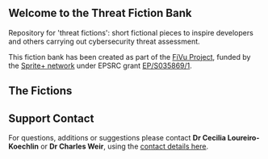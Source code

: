## Welcome to the Threat Fiction Bank

Repository for 'threat fictions': short fictional pieces to inspire developers and others carrying out cybersecurity threat assessment.

This fiction bank has been created as part of the [FiVu Project](https://spritehub.org/2021/09/02/fivu-using-design-fiction-to-identify-future-vulnerabilities-in-bio-iot/), funded by the [Sprite+ network](https://spritehub.org/) under EPSRC grant [EP/S035869/1](https://gow.epsrc.ukri.org/NGBOViewGrant.aspx?GrantRef=EP/S035869/1).

## The Fictions
<div id="FictionList"/>

## Support Contact

For questions, additions or suggestions please contact **Dr Cecilia Loureiro-Koechlin** or **Dr Charles Weir**, using the [contact details here](https://spritehub.org/2021/09/02/fivu-using-design-fiction-to-identify-future-vulnerabilities-in-bio-iot/).

<!-- Magic from https://salifm.hashnode.dev/add-javascript-code-in-md-file-for-github-pages-cke4epwmf001oaks16cjggnyc 
The script - starting (async() - inserts the list of PDFs in the root directory into the FictionList div above.
-->
<div style="display: none">
    <![CDATA[<script src="https://example.com/example.js">
    <!--<![CDATA[--><![CDATA[
    </script>
    <![CDATA[<script>
    <!--<![CDATA[--><![CDATA[
          (async () => {
    const response = await fetch('https://api.github.com/repos/SecurityEssentials/ThreatFictionBank/contents/');
    const data = await response.json();
    let htmlString = '<ul>';
    for (let file of data) {
      if (/pdf$/.test(file.path)) {
        htmlString += `<li><a href="${file.path}">${file.name}</a></li>`;
      }
    }
    htmlString += '</ul>';
    document.getElementById('FictionList').innerHTML = htmlString;
  })()
    // <![CDATA[
    </script><![CDATA[]]>
</div>
